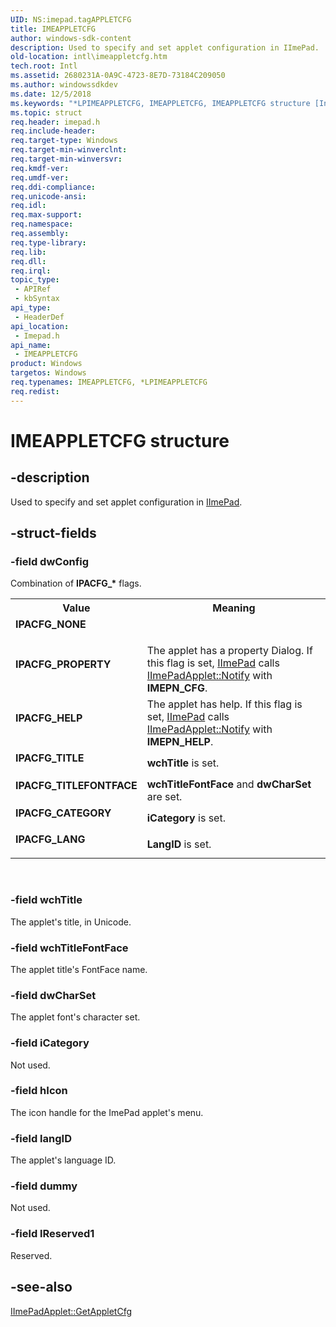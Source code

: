 ```yaml
---
UID: NS:imepad.tagAPPLETCFG
title: IMEAPPLETCFG
author: windows-sdk-content
description: Used to specify and set applet configuration in IImePad.
old-location: intl\imeappletcfg.htm
tech.root: Intl
ms.assetid: 2680231A-0A9C-4723-8E7D-73184C209050
ms.author: windowssdkdev
ms.date: 12/5/2018
ms.keywords: "*LPIMEAPPLETCFG, IMEAPPLETCFG, IMEAPPLETCFG structure [Internationalization for Windows Applications], IPACFG_CATEGORY, IPACFG_HELP, IPACFG_LANG, IPACFG_NONE, IPACFG_PROPERTY, IPACFG_TITLE, IPACFG_TITLEFONTFACE, PIMEAPPLETCFG, PIMEAPPLETCFG structure pointer [Internationalization for Windows Applications], imepad/IMEAPPLETCFG, imepad/PIMEAPPLETCFG, intl.imeappletcfg"
ms.topic: struct
req.header: imepad.h
req.include-header: 
req.target-type: Windows
req.target-min-winverclnt: 
req.target-min-winversvr: 
req.kmdf-ver: 
req.umdf-ver: 
req.ddi-compliance: 
req.unicode-ansi: 
req.idl: 
req.max-support: 
req.namespace: 
req.assembly: 
req.type-library: 
req.lib: 
req.dll: 
req.irql: 
topic_type:
 - APIRef
 - kbSyntax
api_type:
 - HeaderDef
api_location:
 - Imepad.h
api_name:
 - IMEAPPLETCFG
product: Windows
targetos: Windows
req.typenames: IMEAPPLETCFG, *LPIMEAPPLETCFG
req.redist: 
---
```


# IMEAPPLETCFG structure


## -description


Used to specify and set applet configuration in <a href="https://msdn.microsoft.com/6604112A-5BD5-4B2C-AECC-D09180B04D7F">IImePad</a>.


## -struct-fields




### -field dwConfig

Combination of <b>IPACFG_*</b> flags.

<table>
<tr>
<th>Value</th>
<th>Meaning</th>
</tr>
<tr>
<td width="40%"><a id="IPACFG_NONE"></a><a id="ipacfg_none"></a><dl>
<dt><b>IPACFG_NONE</b></dt>
</dl>
</td>
<td width="60%"></td>
</tr>
<tr>
<td width="40%"><a id="IPACFG_PROPERTY"></a><a id="ipacfg_property"></a><dl>
<dt><b>IPACFG_PROPERTY</b></dt>
</dl>
</td>
<td width="60%">
The applet has a property Dialog. If this flag is set, <a href="https://msdn.microsoft.com/6604112A-5BD5-4B2C-AECC-D09180B04D7F">IImePad</a> calls <a href="https://msdn.microsoft.com/5C370DC8-D308-4339-81F3-FEE88359A52F">IImePadApplet::Notify</a> with <b>IMEPN_CFG</b>.

</td>
</tr>
<tr>
<td width="40%"><a id="IPACFG_HELP"></a><a id="ipacfg_help"></a><dl>
<dt><b>IPACFG_HELP</b></dt>
</dl>
</td>
<td width="60%">
The applet has help. If this flag is set, <a href="https://msdn.microsoft.com/6604112A-5BD5-4B2C-AECC-D09180B04D7F">IImePad</a> calls <a href="https://msdn.microsoft.com/5C370DC8-D308-4339-81F3-FEE88359A52F">IImePadApplet::Notify</a> with <b>IMEPN_HELP</b>.

</td>
</tr>
<tr>
<td width="40%"><a id="IPACFG_TITLE"></a><a id="ipacfg_title"></a><dl>
<dt><b>IPACFG_TITLE</b></dt>
</dl>
</td>
<td width="60%">
<b>wchTitle</b> is set. 

</td>
</tr>
<tr>
<td width="40%"><a id="IPACFG_TITLEFONTFACE"></a><a id="ipacfg_titlefontface"></a><dl>
<dt><b>IPACFG_TITLEFONTFACE</b></dt>
</dl>
</td>
<td width="60%">
<b>wchTitleFontFace</b> and <b>dwCharSet</b> are set.

</td>
</tr>
<tr>
<td width="40%"><a id="IPACFG_CATEGORY"></a><a id="ipacfg_category"></a><dl>
<dt><b>IPACFG_CATEGORY</b></dt>
</dl>
</td>
<td width="60%">
<b>iCategory</b>  is set.

</td>
</tr>
<tr>
<td width="40%"><a id="IPACFG_LANG"></a><a id="ipacfg_lang"></a><dl>
<dt><b>IPACFG_LANG</b></dt>
</dl>
</td>
<td width="60%">
<b>LangID</b> is set.

</td>
</tr>
</table>
 


### -field wchTitle

The applet's title, in Unicode.


### -field wchTitleFontFace

The applet title's FontFace name.


### -field dwCharSet

The applet font's character set.


### -field iCategory

Not used.


### -field hIcon

The icon handle for the ImePad applet's menu.


### -field langID

The applet's language ID.


### -field dummy

Not used.


### -field lReserved1

Reserved.


## -see-also




<a href="https://msdn.microsoft.com/D24EF900-01D4-4E6E-B752-B11B2F4A6A6C">IImePadApplet::GetAppletCfg</a>
 

 

